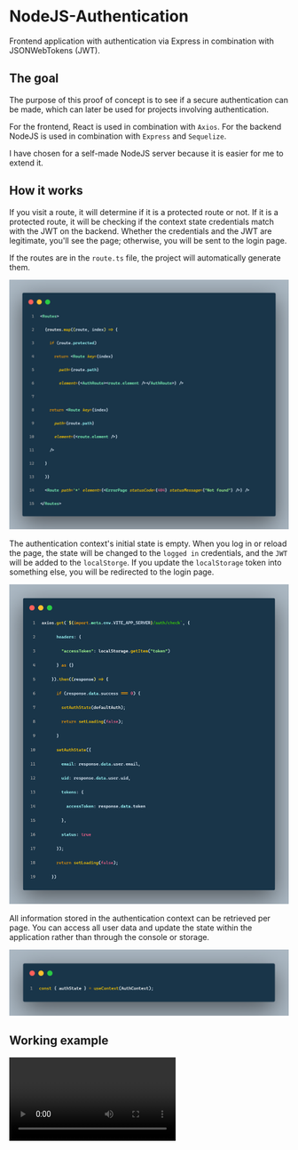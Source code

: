 # NodeJS-Authentication
Frontend application with authentication via Express in combination with JSONWebTokens (JWT).

## The goal
The purpose of this proof of concept is to see if a secure authentication can be made, which can later be used for projects involving authentication.

For the frontend, React is used in combination with `Axios`. For the backend NodeJS is used in combination with `Express` and `Sequelize`.

I have chosen for a self-made NodeJS server because it is easier for me to extend it.

## How it works
If you visit a route, it will determine if it is a protected route or not. If it is a protected route, it will be checking if the context state credentials match with the JWT on the backend. Whether the credentials and the JWT are legitimate, you'll see the page; otherwise, you will be sent to the login page.

If the routes are in the `route.ts` file, the project will automatically generate them.

![Route](route.png)

The authentication context's initial state is empty. When you log in or reload the page, the state will be changed to the `logged in` credentials, and the `JWT` will be added to the `localStorge`. If you update the `localStorage` token into something else, you will be redirected to the login page.

![Context check](check.png)

All information stored in the authentication context can be retrieved per page. You can access all user data and update the state within the application rather than through the console or storage.

![Context](context.png)

## Working example
![Check the example of the working product](https://raw.githubusercontent.com/NSMNIA/NodeJS-Authentication/master/na.webm)
